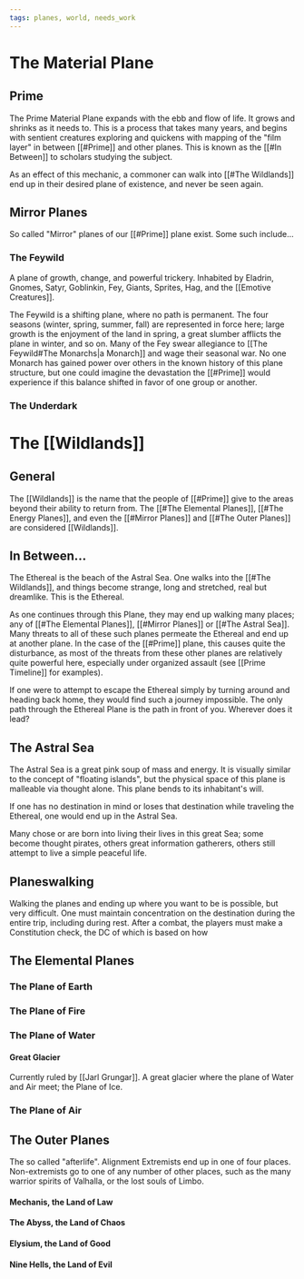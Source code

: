 ```yaml
---
tags: planes, world, needs_work
---
```

# The Material Plane
## Prime
The Prime Material Plane expands with the ebb and flow of life. It grows and shrinks as it needs to. This is a process that takes many years, and begins with sentient creatures exploring and quickens with mapping of the "film layer" in between [[#Prime]] and other planes. This is known as the [[#In Between]] to scholars studying the subject.

As an effect of this mechanic, a commoner can walk into [[#The Wildlands]] end up in their desired plane of existence, and never be seen again.

## Mirror Planes
So called "Mirror" planes of our [[#Prime]] plane exist. Some such include...

### The Feywild
A plane of growth, change, and powerful trickery. Inhabited by Eladrin, Gnomes, Satyr, Goblinkin, Fey, Giants, Sprites, Hag, and the [[Emotive Creatures]].

The Feywild is a shifting plane, where no path is permanent. The four seasons (winter, spring, summer, fall) are represented in force here; large growth is the enjoyment of the land in spring, a great slumber afflicts the plane in winter, and so on. Many of the Fey swear allegiance to [[The Feywild#The Monarchs|a Monarch]] and wage their seasonal war. No one Monarch has gained power over others in the known history of this plane structure, but one could imagine the devastation the [[#Prime]] would experience if this balance shifted in favor of one group or another. 


### The Underdark


# The [[Wildlands]]
## General
The [[Wildlands]] is the name that the people of [[#Prime]] give to the areas beyond their ability to return from. The [[#The Elemental Planes]], [[#The Energy Planes]], and even the [[#Mirror Planes]] and [[#The Outer Planes]] are considered [[Wildlands]].

## In Between...
The Ethereal is the beach of the Astral Sea. One walks into the [[#The Wildlands]], and things become strange, long and stretched, real but dreamlike. This is the Ethereal. 

As one continues through this Plane, they may end up walking many places; any of [[#The Elemental Planes]], [[#Mirror Planes]] or [[#The Astral Sea]]. Many threats to all of these such planes permeate the Ethereal and end up at another plane. In the case of the [[#Prime]] plane, this causes quite the disturbance, as most of the threats from these other planes are relatively quite powerful here, especially under organized assault (see [[Prime Timeline]] for examples).

If one were to attempt to escape the Ethereal simply by turning around and heading back home, they would find such a journey impossible. The only path through the Ethereal Plane is the path in front of you. Wherever does it lead?

## The Astral Sea
The Astral Sea is a great pink soup of mass and energy. It is visually similar to the concept of "floating islands", but the physical space of this plane is malleable via thought alone. This plane bends to its inhabitant's will.

If one has no destination in mind or loses that destination while traveling the Ethereal, one would end up in the Astral Sea. 

Many chose or are born into living their lives in this great Sea; some become thought pirates, others great information gatherers, others still attempt to live a simple peaceful life. 

## Planeswalking
Walking the planes and ending up where you want to be is possible, but very difficult. One must maintain concentration on the destination during the entire trip, including during rest. After a combat, the players must make a Constitution check, the DC of which is based on how 

## The Elemental Planes
### The Plane of Earth
### The Plane of Fire
### The Plane of Water
#### Great Glacier
Currently ruled by [[Jarl Grungar]]. A great glacier where the plane of Water and Air meet; the Plane of Ice.

### The Plane of Air


## The Outer Planes
The so called "afterlife". Alignment Extremists end up in one of four places. Non-extremists go to one of any number of other places, such as the many warrior spirits of Valhalla, or the lost souls of Limbo.

#### Mechanis, the Land of Law

#### The Abyss, the Land of Chaos

#### Elysium, the Land of Good

#### Nine Hells, the Land of Evil